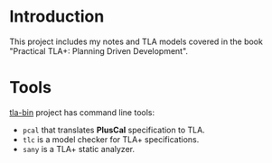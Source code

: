 # Introduction
This project includes my notes and TLA models covered in the book 
"Practical TLA+: Planning Driven Development".

# Tools
[tla-bin](https://github.com/pmer/tla-bin) project has command line
tools:
- `pcal` that translates **PlusCal** specification to TLA.
- `tlc` is a model checker for TLA+ specifications.
- `sany` is a TLA+ static analyzer.
